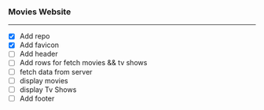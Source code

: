 ### Movies Website
----

* [x] Add repo
* [x] Add favicon
* [ ] Add header
* [ ] Add rows for fetch movies && tv shows
* [ ] fetch data from server
* [ ] display movies
* [ ] display Tv Shows
* [ ] Add footer